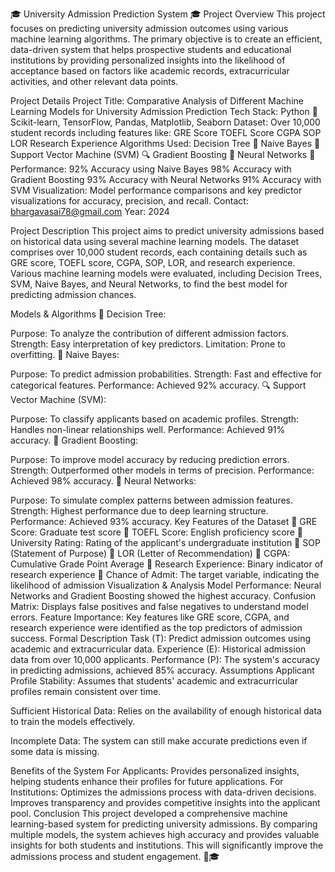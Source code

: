 🎓 University Admission Prediction System 🎓
Project Overview
This project focuses on predicting university admission outcomes using various machine learning algorithms. The primary objective is to create an efficient, data-driven system that helps prospective students and educational institutions by providing personalized insights into the likelihood of acceptance based on factors like academic records, extracurricular activities, and other relevant data points.

Project Details
Project Title: Comparative Analysis of Different Machine Learning Models for University Admission Prediction
Tech Stack:
Python 🐍
Scikit-learn, TensorFlow, Pandas, Matplotlib, Seaborn
Dataset: Over 10,000 student records including features like:
GRE Score
TOEFL Score
CGPA
SOP
LOR
Research Experience
Algorithms Used:
Decision Tree 🌳
Naive Bayes 🦋
Support Vector Machine (SVM) 🔍
Gradient Boosting 🚀
Neural Networks 🧠
Performance:
92% Accuracy using Naive Bayes
98% Accuracy with Gradient Boosting
93% Accuracy with Neural Networks
91% Accuracy with SVM
Visualization:
Model performance comparisons and key predictor visualizations for accuracy, precision, and recall.
Contact: bhargavasai78@gmail.com
Year: 2024

Project Description
This project aims to predict university admissions based on historical data using several machine learning models. The dataset comprises over 10,000 student records, each containing details such as GRE score, TOEFL score, CGPA, SOP, LOR, and research experience. Various machine learning models were evaluated, including Decision Trees, SVM, Naive Bayes, and Neural Networks, to find the best model for predicting admission chances.

Models & Algorithms
🌳 Decision Tree:

Purpose: To analyze the contribution of different admission factors.
Strength: Easy interpretation of key predictors.
Limitation: Prone to overfitting.
🦋 Naive Bayes:

Purpose: To predict admission probabilities.
Strength: Fast and effective for categorical features.
Performance: Achieved 92% accuracy.
🔍 Support Vector Machine (SVM):

Purpose: To classify applicants based on academic profiles.
Strength: Handles non-linear relationships well.
Performance: Achieved 91% accuracy.
🚀 Gradient Boosting:

Purpose: To improve model accuracy by reducing prediction errors.
Strength: Outperformed other models in terms of precision.
Performance: Achieved 98% accuracy.
🧠 Neural Networks:

Purpose: To simulate complex patterns between admission features.
Strength: Highest performance due to deep learning structure.
Performance: Achieved 93% accuracy.
Key Features of the Dataset
🎯 GRE Score: Graduate test score
🎯 TOEFL Score: English proficiency score
🎯 University Rating: Rating of the applicant's undergraduate institution
🎯 SOP (Statement of Purpose)
🎯 LOR (Letter of Recommendation)
🎯 CGPA: Cumulative Grade Point Average
🎯 Research Experience: Binary indicator of research experience
🎯 Chance of Admit: The target variable, indicating the likelihood of admission
Visualization & Analysis
Model Performance:
Neural Networks and Gradient Boosting showed the highest accuracy.
Confusion Matrix:
Displays false positives and false negatives to understand model errors.
Feature Importance:
Key features like GRE score, CGPA, and research experience were identified as the top predictors of admission success.
Formal Description
Task (T): Predict admission outcomes using academic and extracurricular data.
Experience (E): Historical admission data from over 10,000 applicants.
Performance (P): The system's accuracy in predicting admissions, achieved 85% accuracy.
Assumptions
Applicant Profile Stability:
Assumes that students' academic and extracurricular profiles remain consistent over time.

Sufficient Historical Data:
Relies on the availability of enough historical data to train the models effectively.

Incomplete Data:
The system can still make accurate predictions even if some data is missing.

Benefits of the System
For Applicants:
Provides personalized insights, helping students enhance their profiles for future applications.
For Institutions:
Optimizes the admissions process with data-driven decisions.
Improves transparency and provides competitive insights into the applicant pool.
Conclusion
This project developed a comprehensive machine learning-based system for predicting university admissions. By comparing multiple models, the system achieves high accuracy and provides valuable insights for both students and institutions. This will significantly improve the admissions process and student engagement. 🚀🎓

